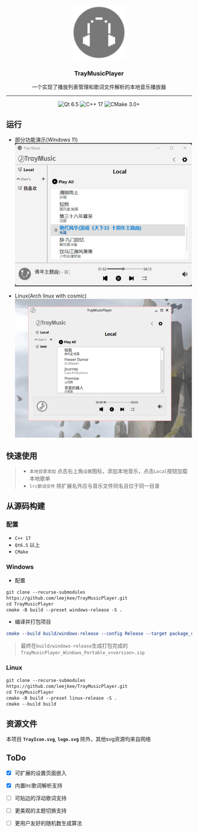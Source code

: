 <p align="center">
  <img src="docs/img/MusicPlayerLogo.svg" alt="Tray Core Module Icon" width="150">
  <h3 align="center">TrayMusicPlayer</h3>
  <p align="center">
    一个实现了播放列表管理和歌词文件解析的本地音乐播放器
  </p>
</p>

---

<p align="center">
  <img src="https://img.shields.io/badge/Qt-6.5-green?logo=qt&logoColor=white" alt="Qt 6.5"/>
  <img src="https://img.shields.io/badge/C%2B%2B-17-blue?logo=c%2B%2B&logoColor=white" alt="C++ 17"/>
  <img src="https://img.shields.io/badge/CMake-3.20%2B-orange?logo=cmake&logoColor=white" alt="CMake 3.0+"/>
</p>


## 运行
- 部分功能演示(Windows 11)  
  ![show](docs/img/windows-show.gif)

- Linux(Arch linux with cosmic)  
  ![show_linux](docs/img/show-view-linux.png)  

## 快速使用
> - `本地目录添加` 点击右上角`设置`图标，添加本地音乐，点击`Local`按钮加载本地歌单
> - `lrc歌词文件` 除扩展名外应与音乐文件同名且位于同一目录

## 从源码构建
### 配置
- `C++ 17`
- `Qt6.5` 以上
- `CMake`

### Windows
- 配置
```shell
git clone --recurse-submodules https://github.com/leejkee/TrayMusicPlayer.git
cd TrayMusicPlayer
cmake -B build --preset windows-release -S .
```

- 编译并打包项目
```cmake
cmake --build build/windows-release --config Release --target package_release
```
> 最终在`build/windows-release`生成打包完成的`TrayMusicPlayer_Windows_Portable_v<version>.zip`

### Linux
```shell
git clone --recurse-submodules https://github.com/leejkee/TrayMusicPlayer.git
cd TrayMusicPlayer
cmake -B build --preset linux-release -S .
cmake --build build
```

## 资源文件
本项目 **`TrayIcon.svg`**, **`logo.svg`** 除外，其他svg资源均来自网络

## ToDo
- [x] 可扩展的设置页面嵌入
- [x] 内置lrc歌词解析支持
- [ ] 可贴边的浮动歌词支持
- [ ] 更美观的主题切换支持
- [ ] 更用户友好的随机数生成算法

